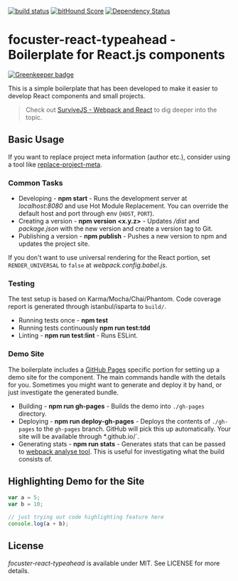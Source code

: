 [![build status](https://secure.travis-ci.org/focuster/focuster-react-typeahead.svg)](http://travis-ci.org/focuster/focuster-react-typeahead) [![bitHound Score](https://www.bithound.io/github/focuster/focuster-react-typeahead/badges/score.svg)](https://www.bithound.io/github/focuster/focuster-react-typeahead) [![Dependency Status](https://david-dm.org/focuster/focuster-react-typeahead.svg)](https://david-dm.org/focuster/focuster-react-typeahead)
# focuster-react-typeahead - Boilerplate for React.js components

[![Greenkeeper badge](https://badges.greenkeeper.io/hexsprite/focuster-react-typeahead.svg)](https://greenkeeper.io/)

This is a simple boilerplate that has been developed to make it easier to develop React components and small projects.

> Check out [SurviveJS - Webpack and React](http://focuster.com/) to dig deeper into the topic.

## Basic Usage

If you want to replace project meta information (author etc.), consider using a tool like [replace-project-meta](https://www.npmjs.com/package/replace-project-meta).

### Common Tasks

* Developing - **npm start** - Runs the development server at *localhost:8080* and use Hot Module Replacement. You can override the default host and port through env (`HOST`, `PORT`).
* Creating a version - **npm version <x.y.z>** - Updates */dist* and *package.json* with the new version and create a version tag to Git.
* Publishing a version - **npm publish** - Pushes a new version to npm and updates the project site.

If you don't want to use universal rendering for the React portion, set `RENDER_UNIVERSAL` to `false` at *webpack.config.babel.js*.

### Testing

The test setup is based on Karma/Mocha/Chai/Phantom. Code coverage report is generated through istanbul/isparta to `build/`.

* Running tests once - **npm test**
* Running tests continuously **npm run test:tdd**
* Linting - **npm run test:lint** - Runs ESLint.

### Demo Site

The boilerplate includes a [GitHub Pages](https://pages.github.com/) specific portion for setting up a demo site for the component. The main commands handle with the details for you. Sometimes you might want to generate and deploy it by hand, or just investigate the generated bundle.

* Building - **npm run gh-pages** - Builds the demo into `./gh-pages` directory.
* Deploying - **npm run deploy-gh-pages** - Deploys the contents of `./gh-pages` to the `gh-pages` branch. GitHub will pick this up automatically. Your site will be available through *<user name>.github.io/<project name>`.
* Generating stats - **npm run stats** - Generates stats that can be passed to [webpack analyse tool](https://webpack.github.io/analyse/). This is useful for investigating what the build consists of.

## Highlighting Demo for the Site

```js
var a = 5;
var b = 10;

// just trying out code highlighting feature here
console.log(a + b);
```

## License

*focuster-react-typeahead* is available under MIT. See LICENSE for more details.

